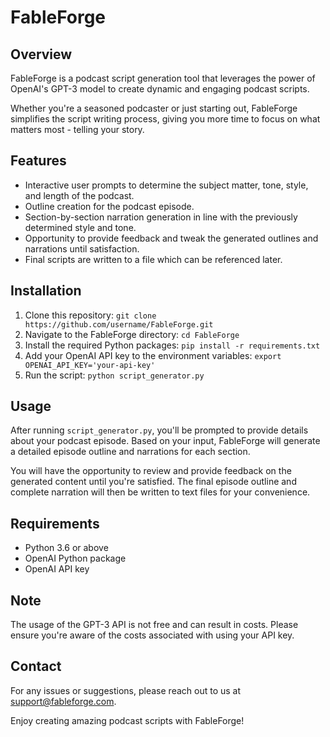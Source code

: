 # FableForge

## Overview
FableForge is a podcast script generation tool that leverages the power of OpenAI's GPT-3 model to create dynamic and engaging podcast scripts. 

Whether you're a seasoned podcaster or just starting out, FableForge simplifies the script writing process, giving you more time to focus on what matters most - telling your story.

## Features
* Interactive user prompts to determine the subject matter, tone, style, and length of the podcast.
* Outline creation for the podcast episode.
* Section-by-section narration generation in line with the previously determined style and tone.
* Opportunity to provide feedback and tweak the generated outlines and narrations until satisfaction.
* Final scripts are written to a file which can be referenced later.

## Installation
1. Clone this repository: `git clone https://github.com/username/FableForge.git`
2. Navigate to the FableForge directory: `cd FableForge`
3. Install the required Python packages: `pip install -r requirements.txt`
4. Add your OpenAI API key to the environment variables: `export OPENAI_API_KEY='your-api-key'`
5. Run the script: `python script_generator.py`

## Usage
After running `script_generator.py`, you'll be prompted to provide details about your podcast episode. Based on your input, FableForge will generate a detailed episode outline and narrations for each section.

You will have the opportunity to review and provide feedback on the generated content until you're satisfied. The final episode outline and complete narration will then be written to text files for your convenience.

## Requirements
* Python 3.6 or above
* OpenAI Python package
* OpenAI API key

## Note
The usage of the GPT-3 API is not free and can result in costs. Please ensure you're aware of the costs associated with using your API key.

## Contact
For any issues or suggestions, please reach out to us at [support@fableforge.com](mailto:support@fableforge.com).

Enjoy creating amazing podcast scripts with FableForge!
